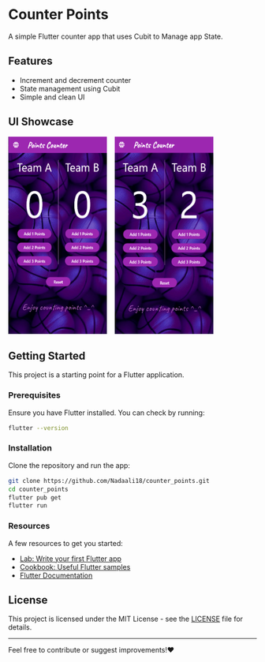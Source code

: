 # Counter Points

A simple Flutter counter app that uses Cubit to Manage app State.

## Features
- Increment and decrement counter
- State management using Cubit
- Simple and clean UI

## UI Showcase

<p align="start">
  <img src="images/screen1.png" width="200" height="400">&nbsp;&nbsp;&nbsp; 
  <img src="images/screen2.png" width="200" height="400">
</p>

## Getting Started

This project is a starting point for a Flutter application.

### Prerequisites
Ensure you have Flutter installed. You can check by running:
```sh
flutter --version
```

### Installation
Clone the repository and run the app:
```sh
git clone https://github.com/Nadaali18/counter_points.git
cd counter_points
flutter pub get
flutter run
```

### Resources
A few resources to get you started:
- [Lab: Write your first Flutter app](https://docs.flutter.dev/get-started/codelab)
- [Cookbook: Useful Flutter samples](https://docs.flutter.dev/cookbook)
- [Flutter Documentation](https://docs.flutter.dev/)

## License
This project is licensed under the MIT License - see the [LICENSE](LICENSE) file for details.

---

Feel free to contribute or suggest improvements!♥

